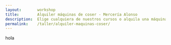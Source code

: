```yaml
---
layout:       workshop
title:        Alquiler máquinas de coser - Mercería Alonso
description:  Elige cualquiera de nuestros cursos o alquila una máquina por tu cuenta
permalink:    /taller/alquiler-maquinas-coser/
---
```


hola